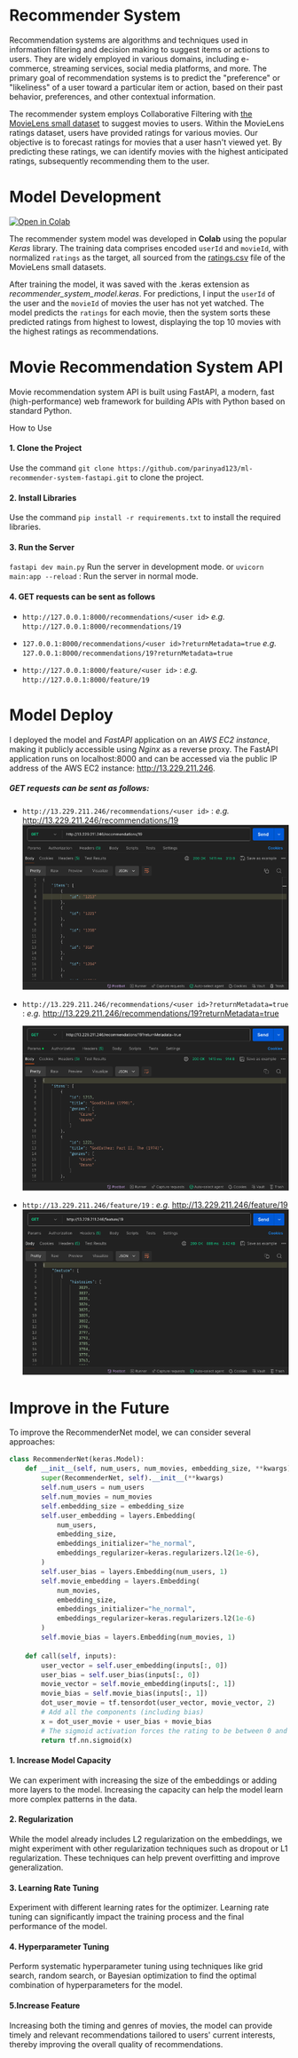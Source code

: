 # Recommender System
Recommendation systems are algorithms and techniques used in information filtering and decision making to suggest items or actions to users. They are widely employed in various domains, including e-commerce, streaming services, social media platforms, and more. The primary goal of recommendation systems is to predict the "preference" or "likeliness" of a user toward a particular item or action, based on their past behavior, preferences, and other contextual information.

The recommender system employs Collaborative Filtering with [the MovieLens small dataset](https://github.com/lukkiddd-tdg/movielens-small) to suggest movies to users. Within the MovieLens ratings dataset, users have provided ratings for various movies. Our objective is to forecast ratings for movies that a user hasn't viewed yet. By predicting these ratings, we can identify movies with the highest anticipated ratings, subsequently recommending them to the user.


# Model Development
[![Open in Colab](https://colab.research.google.com/assets/colab-badge.svg)](https://colab.research.google.com/github/parinyad123/ml-recommender-system-fastapi/blob/main/Develop_Model.ipynb)

The recommender system model was developed in **Colab** using the popular *Keras* library. The training data comprises encoded `userId` and `movieId`, with normalized `ratings` as the target, all sourced from the [ratings.csv](https://raw.githubusercontent.com/lukkiddd-tdg/movielens-small/main/ratings.csv) file of the MovieLens small datasets.

After training the model, it was saved with the .keras extension as *recommender_system_model.keras*. For predictions, I input the `userId` of the user and the `movieId` of movies the user has not yet watched. The model predicts the `ratings` for each movie, then the system sorts these predicted ratings from highest to lowest, displaying the top 10 movies with the highest ratings as recommendations.

# Movie Recommendation System API

 Movie recommendation system API is built using FastAPI, a modern, fast (high-performance) web framework for building APIs with Python based on standard Python.

 How to Use

 #### 1. Clone the Project

 Use the command `git clone https://github.com/parinyad123/ml-recommender-system-fastapi.git` to clone the project.

 #### 2. Install Libraries

 Use the command `pip install -r requirements.txt` to install the required libraries.

 #### 3. Run the Server

`fastapi dev main.py` Run the server in development mode.
or
`uvicorn main:app --reload` : Run the server in normal mode.

#### 4. GET requests can be sent as follows


- `http://127.0.0.1:8000/recommendations/<user id>` *e.g.* `http://127.0.0.1:8000/recommendations/19`

- `127.0.0.1:8000/recommendations/<user id>?returnMetadata=true` *e.g.* `127.0.0.1:8000/recommendations/19?returnMetadata=true`

- `http://127.0.0.1:8000/feature/<user id>` : *e.g.* `http://127.0.0.1:8000/feature/19`

# Model Deploy
I deployed the model and *FastAPI* application on an *AWS EC2 instance*, making it publicly accessible using *Nginx* as a reverse proxy. The FastAPI application runs on localhost:8000 and can be accessed via the public IP address of the AWS EC2 instance: http://13.229.211.246.

##### GET requests can be sent as follows:

- `http://13.229.211.246/recommendations/<user id>` : *e.g.* http://13.229.211.246/recommendations/19
    ![Reference Image recommendation user](/img/recom_user.png)

- `http://13.229.211.246/recommendations/<user id>?returnMetadata=true` : *e.g.* http://13.229.211.246/recommendations/19?returnMetadata=true

    ![Reference Image recommendation user metadata](/img/recom_meta.png)

- `http://13.229.211.246/feature/19` : *e.g.* http://13.229.211.246/feature/19
    ![Reference Image feature user](/img/feature.png)

# Improve in the Future

To improve the RecommenderNet model, we can consider several approaches:

```python
class RecommenderNet(keras.Model):
    def __init__(self, num_users, num_movies, embedding_size, **kwargs):
        super(RecommenderNet, self).__init__(**kwargs)
        self.num_users = num_users
        self.num_movies = num_movies
        self.embedding_size = embedding_size
        self.user_embedding = layers.Embedding(
            num_users,
            embedding_size,
            embeddings_initializer="he_normal",
            embeddings_regularizer=keras.regularizers.l2(1e-6),
        )
        self.user_bias = layers.Embedding(num_users, 1)
        self.movie_embedding = layers.Embedding(
            num_movies,
            embedding_size,
            embeddings_initializer="he_normal",
            embeddings_regularizer=keras.regularizers.l2(1e-6)
        )
        self.movie_bias = layers.Embedding(num_movies, 1)

    def call(self, inputs):
        user_vector = self.user_embedding(inputs[:, 0])
        user_bias = self.user_bias(inputs[:, 0])
        movie_vector = self.movie_embedding(inputs[:, 1])
        movie_bias = self.movie_bias(inputs[:, 1])
        dot_user_movie = tf.tensordot(user_vector, movie_vector, 2)
        # Add all the components (including bias)
        x = dot_user_movie + user_bias + movie_bias
        # The sigmoid activation forces the rating to be between 0 and 11
        return tf.nn.sigmoid(x)
```

#### 1. Increase Model Capacity
We can experiment with increasing the size of the embeddings or adding more layers to the model. Increasing the capacity can help the model learn more complex patterns in the data.

#### 2. Regularization 
While the model already includes L2 regularization on the embeddings, we might experiment with other regularization techniques such as dropout or L1 regularization. These techniques can help prevent overfitting and improve generalization.

#### 3. Learning Rate Tuning
Experiment with different learning rates for the optimizer. Learning rate tuning can significantly impact the training process and the final performance of the model. 

#### 4. Hyperparameter Tuning
Perform systematic hyperparameter tuning using techniques like grid search, random search, or Bayesian optimization to find the optimal combination of hyperparameters for the model.

#### 5.Increase Feature
Increasing both the timing and genres of movies, the model can provide timely and relevant recommendations tailored to users' current interests, thereby improving the overall quality of recommendations.

